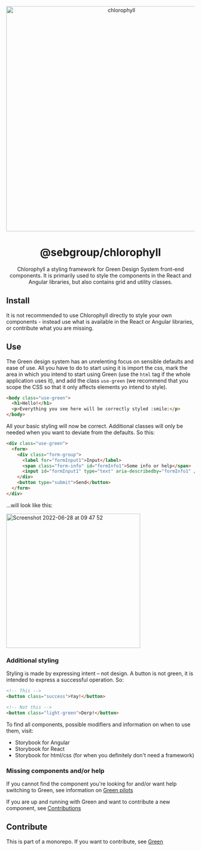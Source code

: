<div align="center">
<img width="600" alt="chlorophyll" src="https://github.com/seb-oss/green/assets/11420341/8368cfdf-5335-42b3-9a7f-b03fd0d6433b">
<h1>@sebgroup/chlorophyll</h1>
<p>
Chlorophyll a styling framework for Green Design System front-end components. It is primarily used to style the components in the React and Angular libraries, but also contains grid and utility classes.
</p>
</div>

## Install

It is not recommended to use Chlorophyll directly to style your own components - instead use what is available in the React or Angular libraries, or contribute what you are missing.

## Use

The Green design system has an unrelenting focus on sensible defaults and ease of use. All you have to do to start using it is import the css, mark the area in which you intend to start using Green (use the `html` tag if the whole application uses it), and add the class `use-green` (we recommend that you scope the CSS so that it only affects elements yo intend to style).

```html
<body class="use-green">
  <h1>Hello!</h1>
  <p>Everything you see here will be correctly styled :smile:</p>
</body>
```

All your basic styling will now be correct. Additional classes will only be needed when you want to deviate from the defaults. So this:

```html
<div class="use-green">
  <form>
    <div class="form-group">
      <label for="formInput1">Input</label>
      <span class="form-info" id="formInfo1">Some info or help</span>
      <input id="formInput1" type="text" aria-describedby="formInfo1" />
    </div>
    <button type="submit">Send</button>
  </form>
</div>
```

...will look like this:

<img width="358" alt="Screenshot 2022-06-28 at 09 47 52" src="https://user-images.githubusercontent.com/1632755/176124198-3ee45eff-4900-4cd5-b453-4bc6f51b8b20.png">

### Additional styling

Styling is made by expressing intent – not design. A button is not green, it is intended to express a successful operation. So:

```html
<!-- This -->
<button class="success">Yay!</button>

<!-- Not this -->
<button class="light-green">Derp!</button>
```

To find all components, possible modifiers and information on when to use them, visit:

- Storybook for Angular
- Storybook for React
- Storybook for html/css (for when you definitely don't need a framework)

### Missing components and/or help

If you cannot find the component you're looking for and/or want help switching to Green, see information on [Green pilots](https://github.com/seb-oss/green)

If you are up and running with Green and want to contribute a new component, see [Contributions](https://github.com/seb-oss/green/CONTRIBUTING.md)

## Contribute

This is part of a monorepo. If you want to contribute, see [Green](https://github.com/seb-oss/green)
